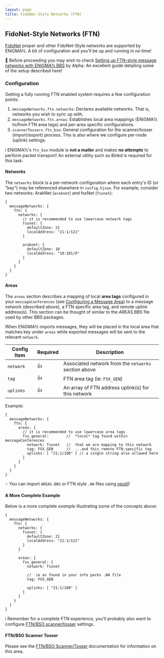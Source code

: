 ```yaml
---
layout: page
title: FidoNet-Style Networks (FTN)
---
```


## FidoNet-Style Networks (FTN)
[FidoNet](https://en.wikipedia.org/wiki/FidoNet) proper and other FidoNet-Style networks are supported by ENiGMA½. A bit of configuration and you'll be up and running in no time!

:scroll: Before proceeding you may wish to check [Setting up FTN-style message networks with ENiGMA½ BBS](https://medium.com/@alpha_11845/setting-up-ftn-style-message-networks-with-enigma%C2%BD-bbs-709b22a1ae0d) by Alpha. An excellent guide detailing some of the setup described here!

### Configuration
Getting a fully running FTN enabled system requires a few configuration points:

1. `messageNetworks.ftn.networks`: Declares available networks. That is, networks you wish to sync up with.
2. `messageNetworks.ftn.areas`: Establishes local area mappings (ENiGMA½ to/from FTN area tags) and per-area specific configurations.
3. `scannerTossers.ftn_bso`: General configuration for the scanner/tosser (import/export) process. This is also where we configure per-node (uplink) settings.

:information_source: ENiGMA½'s `ftn_bso` module is **not a mailer** and makes **no attempts** to perform packet transport! An external utility such as Binkd is required for this task.

#### Networks
The `networks` block is a per-network configuration where each entry's ID (or "key") may be referenced elsewhere in `config.hjson`. For example, consider two networks: ArakNet (`araknet`) and fsxNet (`fsxnet`):

```hjson
{
  messageNetworks: {
    ftn: {
      networks: {
        // it is recommended to use lowercase network tags
        fsxnet: {
          defaultZone: 21
          localAddress: "21:1/121"
        }

        araknet: {
          defaultZone: 10
          localAddress: "10:101/9"
        }
      }
    }
  }
}
```

#### Areas
The `areas` section describes a mapping of local **area tags** configured in your `messageConferences` (see [Configuring a Message Area](configuring-a-message-area.md)) to a message network (described above), a FTN specific area tag, and remote uplink address(s). This section can be thought of similar to the *AREAS.BBS* file used by other BBS packages.

When ENiGMA½ imports messages, they will be placed in the local area that matches key under `areas` while exported messages will be sent to the relevant `network`.

| Config Item | Required | Description                                              |
|-------------|----------|----------------------------------------------------------|
| `network`   | :+1:     | Associated network from the `networks` section above |
| `tag`       | :+1:     | FTN area tag (ie: `FSX_GEN`) |
| `uplinks`   | :+1:     | An array of FTN address uplink(s) for this network |

Example:
```hjson
{
  messageNetworks: {
    ftn: {
      areas: {
        // it is recommended to use lowercase area tags
        fsx_general:        //  *local* tag found within messageConferences
          network: fsxnet   //  that we are mapping to this network
          tag: FSX_GEN      //  ...and this remote FTN-specific tag
          uplinks: [ "21:1/100" ] // a single string also allowed here
        }
      }
    }
  }
}
```

:bulb: You can import `AREAS.BBS` or FTN style `.NA` files using [oputil](/docs/admin/oputil.md)!

#### A More Complete Example
Below is a more complete *example* illustrating some of the concepts above:

```hjson
{
  messageNetworks: {
    ftn: {
      networks: {
        fsxnet: {
          defaultZone: 21
          localAddress: "21:1/121"
        }
      }

      areas: {
        fsx_general: {
          network: fsxnet

          //  ie as found in your info packs .NA file
          tag: FSX_GEN

          uplinks: [ "21:1/100" ]
        }
      }
    }
  }
}
```

:information_source: Remember for a complete FTN experience, you'll probably also want to configure [FTN/BSO scanner/tosser](bso-import-export.md) settings.

#### FTN/BSO Scanner Tosser
Please see the [FTN/BSO Scanner/Tosser](bso-import-export.md) documentation for information on this area.